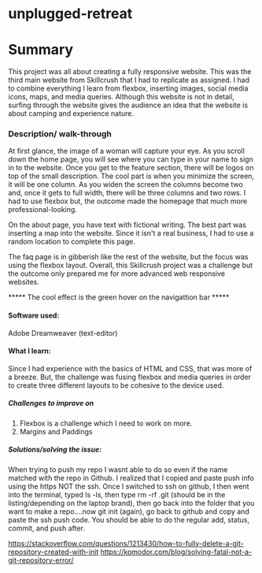 
# unplugged-retreat

# Summary 
This project was all about creating a fully responsive website. This was the third main website from Skillcrush that I had to replicate as assigned. 
I had to combine everything I learn from flexbox, inserting images, social media icons, maps, and media queries.  Although this website is not
in detail, surfing through the website gives the audience an idea that the website is about camping and experience nature.

### Description/ walk-through
At first glance, the image of a woman will capture your eye. As you scroll down the home page, you will see where you can type in your name to 
sign in to the website. Once you get to the feature section, there will be logos on top of the small description. The cool part is when you
minimize the screen, it will be one column. As you widen the screen the columns become two and, once it gets to full width, there will be 
three columns and two rows. I had to use flexbox but, the outcome made the homepage that much more professional-looking. 


On the about page, you have text with fictional writing. The best part was inserting a map into the website.
Since it isn't a real business, I had to use a random location to complete this page.

The faq page is in gibberish like the rest of the website, but the focus was using the flexbox layout.
Overall, this Skillcrush project was a challenge but the outcome only prepared me for more 
advanced web responsive websites.

***** The cool effect is the green hover on the navigattion bar *****

#### Software used:
Adobe Dreamweaver (text-editor)

#### What I learn:
Since I had experience with the basics of HTML and CSS, that was more of a breeze. But, the challenge was fusing flexbox and media queries in order 
to create three different layouts to be cohesive to the device used.

##### Challenges to improve on
1. Flexbox is a challenge which I need to work on more.
2. Margins and Paddings


##### Solutions/solving the issue:
When trying to push my repo I wasnt able to do so even if the name matched with the repo in Github. I realized that I copied and paste push info using the https NOT the ssh. Once I switched to ssh on github, I then went into the terminal, typed ls -ls, then type rm -rf .git (should be in the listing/depending on the laptop brand), then go back into the folder that you want to make a repo....now git init (again), go back to github and copy and paste the ssh push code. You should be able to do the regular add, status, commit, and push after.

https://stackoverflow.com/questions/1213430/how-to-fully-delete-a-git-repository-created-with-init
https://komodor.com/blog/solving-fatal-not-a-git-repository-error/



